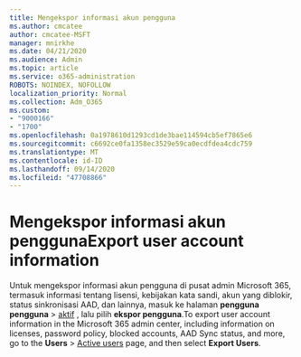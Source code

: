 ```yaml
---
title: Mengekspor informasi akun pengguna
ms.author: cmcatee
author: cmcatee-MSFT
manager: mnirkhe
ms.date: 04/21/2020
ms.audience: Admin
ms.topic: article
ms.service: o365-administration
ROBOTS: NOINDEX, NOFOLLOW
localization_priority: Normal
ms.collection: Adm_O365
ms.custom:
- "9000166"
- "1700"
ms.openlocfilehash: 0a1978610d1293cd1de3bae114594cb5ef7865e6
ms.sourcegitcommit: c6692ce0fa1358ec3529e59ca0ecdfdea4cdc759
ms.translationtype: MT
ms.contentlocale: id-ID
ms.lasthandoff: 09/14/2020
ms.locfileid: "47708866"
---
```

# <a name="export-user-account-information"></a><span data-ttu-id="279bd-102">Mengekspor informasi akun pengguna</span><span class="sxs-lookup"><span data-stu-id="279bd-102">Export user account information</span></span>

<span data-ttu-id="279bd-103">Untuk mengekspor informasi akun pengguna di pusat admin Microsoft 365, termasuk informasi tentang lisensi, kebijakan kata sandi, akun yang diblokir, status sinkronisasi AAD, dan lainnya, masuk ke halaman **pengguna pengguna**  >  [aktif](https://go.microsoft.com/fwlink/p/?linkid=834822) , lalu pilih **ekspor pengguna**.</span><span class="sxs-lookup"><span data-stu-id="279bd-103">To export user account information in the Microsoft 365 admin center, including information on licenses, password policy, blocked accounts, AAD Sync status, and more, go to the **Users** > [Active users](https://go.microsoft.com/fwlink/p/?linkid=834822) page, and then select **Export Users**.</span></span>